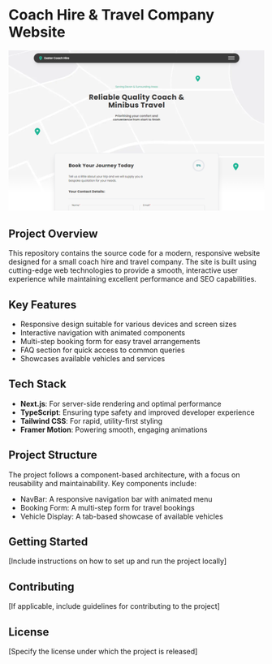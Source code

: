 # Coach Hire & Travel Company Website

![Hero Image](https://raw.githubusercontent.com/nickf33/coach-hire-site/main/readmeImages/hero.png)

## Project Overview

This repository contains the source code for a modern, responsive website designed for a small coach hire and travel company. The site is built using cutting-edge web technologies to provide a smooth, interactive user experience while maintaining excellent performance and SEO capabilities.

## Key Features

- Responsive design suitable for various devices and screen sizes
- Interactive navigation with animated components
- Multi-step booking form for easy travel arrangements
- FAQ section for quick access to common queries
- Showcases available vehicles and services

## Tech Stack

- **Next.js**: For server-side rendering and optimal performance
- **TypeScript**: Ensuring type safety and improved developer experience
- **Tailwind CSS**: For rapid, utility-first styling
- **Framer Motion**: Powering smooth, engaging animations

## Project Structure

The project follows a component-based architecture, with a focus on reusability and maintainability. Key components include:

- NavBar: A responsive navigation bar with animated menu
- Booking Form: A multi-step form for travel bookings
- Vehicle Display: A tab-based showcase of available vehicles

## Getting Started

[Include instructions on how to set up and run the project locally]

## Contributing

[If applicable, include guidelines for contributing to the project]

## License

[Specify the license under which the project is released]
